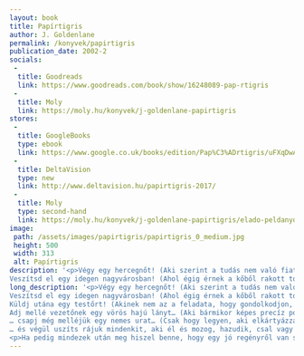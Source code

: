 ```yaml
---
layout: book
title: Papírtigris
author: J. Goldenlane
permalink: /konyvek/papirtigris
publication_date: 2002-2
socials:
 -
  title: Goodreads
  link: https://www.goodreads.com/book/show/16248089-pap-rtigris
 -
  title: Moly
  link: https://moly.hu/konyvek/j-goldenlane-papirtigris
stores:
 -
  title: GoogleBooks
  type: ebook
  link: https://www.google.co.uk/books/edition/Pap%C3%ADrtigris/uFXqDwAAQBAJ
 -
  title: DeltaVision
  type: new
  link: http://www.deltavision.hu/papirtigris-2017/
 -
  title: Moly
  type: second-hand
  link: https://moly.hu/konyvek/j-goldenlane-papirtigris/elado-peldanyok
image: 
 path: /assets/images/papirtigris/papirtigris_0_medium.jpg
 height: 500
 width: 313
 alt: Papírtigris
description: '<p>Végy egy hercegnőt! (Aki szerint a tudás nem való fiatal lányoknak, mert megfájdítja a fejüket, és feldagasztja az arcuk.)<br>
Veszítsd el egy idegen nagyvárosban! (Ahol égig érnek a kőből rakott tornyok, és mindig virágillatú szél jár a csatornák felett.)[...]</p>'
long_description: '<p>Végy egy hercegnőt! (Aki szerint a tudás nem való fiatal lányoknak, mert megfájdítja a fejüket, és feldagasztja az arcuk.)<br>
Veszítsd el egy idegen nagyvárosban! (Ahol égig érnek a kőből rakott tornyok, és mindig virágillatú szél jár a csatornák felett.)<br>
Küldj utána egy testőrt! (Akinek nem az a feladata, hogy gondolkodjon, hanem hogy sziklánál biztosabb támasza legyen urának.)<br>
Adj mellé vezetőnek egy vörös hajú lányt… (Aki bármikor képes precíz pontossággal elmagyarázni a „lopás” és a „kölcsön vétel” közötti különbséget.)<br>
… csapj még melléjük egy nemes urat… (Csak hogy legyen, aki elkártyázza a pénzüket.)<br>
… és végül uszíts rájuk mindenkit, aki él és mozog, hazudik, csal vagy politikai cselszövést sző, trónra tör, intrikál, esetleg rablóbandát vezet, de legalábbis gyakorló orgyilkos!</p>
<p>Ha pedig mindezek után meg hiszel benne, hogy egy jó regényről van szó, hát olvasd el!</p>'
---
```


